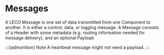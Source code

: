 # Messages

A LECO Message is one set of data transmitted from one Component to another.
It is either a control, data, or logging message.
A Message consists of a Header with some metadata (e.g. routing information needed for message delivery), and an optional Payload.

:::{admonition} Note
A heartbeat message might not need a payload.
:::
